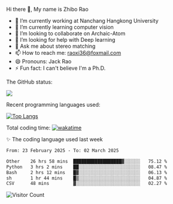 Hi there 👋, My name is Zhibo Rao
- 🔭 I’m currently working at Nanchang Hangkong University
- 🌱 I’m currently learning computer vision
- 👯 I’m looking to collaborate on Archaic-Atom
- 🤔 I’m looking for help with Deep learning
- 💬 Ask me about stereo matching
- 📫 How to reach me: raoxi36@foxmail.com
- 😄 Pronouns: Jack Rao
- ⚡ Fun fact: I can't believe I'm a Ph.D.

The GitHub status:

![](https://github-readme-stats.vercel.app/api?username=ZhiboRao)

Recent programming languages used:

[![Top Langs](https://github-readme-stats.vercel.app/api/top-langs/?username=ZhiboRao&layout=compact)](https://github.com/anuraghazra/github-readme-stats)

Total coding time: [![wakatime](https://wakatime.com/badge/user/51ec5ec7-4742-4243-9eea-732ade32c0b7.svg)](https://wakatime.com/@51ec5ec7-4742-4243-9eea-732ade32c0b7)

✨ The coding language used last week 
<!--START_SECTION:waka-->

```txt
From: 23 February 2025 - To: 02 March 2025

Other    26 hrs 58 mins  ██████████████████▓░░░░░░   75.12 %
Python   3 hrs 2 mins    ██░░░░░░░░░░░░░░░░░░░░░░░   08.47 %
Bash     2 hrs 12 mins   █▓░░░░░░░░░░░░░░░░░░░░░░░   06.13 %
sh       1 hr 44 mins    █▒░░░░░░░░░░░░░░░░░░░░░░░   04.87 %
CSV      48 mins         ▓░░░░░░░░░░░░░░░░░░░░░░░░   02.27 %
```

<!--END_SECTION:waka-->

![Visitor Count](https://profile-counter.glitch.me/Raohaocheng/count.svg)

